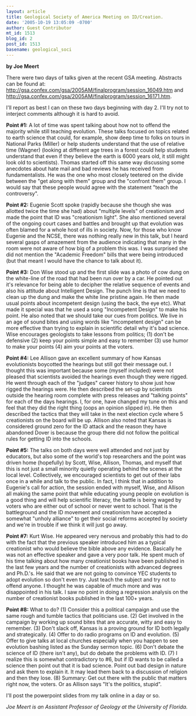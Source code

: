 ```yaml
---
layout: article
title: Geological Society of America Meeting on ID/Creation.
date: '2005-10-19 13:05:09 -0700'
author: Guest Contributor
mt_id: 1513
blog_id: 2
post_id: 1513
basename: geological_soci
---
```

**by Joe Meert**

There were two days of talks given at the recent GSA meeting.  Abstracts can be found at: http://gsa.confex.com/gsa/2005AM/finalprogram/session_16049.htm and http://gsa.confex.com/gsa/2005AM/finalprogram/session_16171.htm.

I'll report as best I can on these two days beginning with day 2.  I'll try not to interject comments although it is hard to avoid.

**Point #1:** A lot of time was spent talking about how not to offend the majority while still teaching evolution. These talks focused on topics related to earth science that could, for example, show deep time to folks on tours in National Parks (Miller) or help students understand that the use of relative time (Wagner) (looking at different age trees in a forest could help students understand that even if they believe the earth is 6000 years old, it still might look old to scientists). Thomas started off this same way discussing some anecdotes about hate mail and bad reviews he has received from fundamentalists. He was the one who most closely teetered on the divide between the "get along with them" group and the "confront them" group. I would say that these people would agree with the statement "teach the controversy".

**Point #2:** Eugenie Scott spoke (rapidly because she though she was allotted twice the time she had) about "multiple levels" of creationism and made the point that ID was "creationism light". She also mentioned several of the ongoing court cases and battles and brought up that evolution was often blamed for a whole host of ills in society. Now, for those who know Eugenie and the NCSE, there was nothing really new in this talk, but I heard several gasps of amazement from the audience indicating that many in the room were not aware of how big of a problem this was. I was surprised she did not mention the "Academic Freedom" bills that were being introduced (but that meant I would have the chance to talk about it).

**Point #3:** Don Wise stood up and the first slide was a photo of cow dung on the white-line of the road that had been run over by a car. He pointed out it's relevance for being able to decipher the relative sequence of events and also his attitude about Intelligent Design. The punch line is that we need to clean up the dung and make the white line pristine again. He then made usual points about incompetent design (using the back, the eye etc). What made it special was that he used a song "Incompetent Design" to make his point. He also noted that we should take our cues from politics. We live in an age of sound bites and using words like "incompetent design" can be more effective than trying to explain in scientific detail why it's bad science. Wise encourages geologists to take lessons from politics; (1) don't be defensive (2) keep your points simple and easy to remember (3) use humor to make your points (4) aim your points at the voters.

**Point #4:** Lee Allison gave an excellent summary of how Kansas evolutionists boycotted the hearings but still got their message out. I thought this was important because some (myself included) were not pleased that scientists avoided the hearings even though they were rigged. He went through each of the "judges" career history to show just how rigged the hearings were. He then described the set-up by scientists outside the hearing room complete with press releases and "talking points" for each of the days hearings. I, for one, have changed my tune on this and feel that they did the right thing (oops an opinion slipped in). He then described the tactics that they will take in the next election cycle where 5 creationists on the board will be up. Allison also noted that Kansas is considered ground zero for the ID attack and the reason they have abandoned Dover is because the group there did not follow the political rules for getting ID into the schools.

**Point #5:** The talks on both days were well attended and not just by educators, but also some of the world's top researchers and the point was driven home (hopefully) by Scott, Wise, Allison, Thomas, and myself that this is not just a small minority quietly operating behind the scenes at the local level. Collectively, we encouraged scientists to get out of their labs once in a while and talk to the public. In fact, I think that in addition to Eugenie's call for action, the session ended with myself, Wise, and Allison all making the same point that while educating young people on evolution is a good thing and will help scientific literacy, the battle is being waged by voters who are either out of school or never went to school. That is the battleground and the ID movement and creationism have accepted a somewhat "unholy alliance" to get their social reforms accepted by society and we're in trouble if we think it will just go away.

**Point #7:** Kurt Wise. He appeared very nervous and probably this had to do with the fact that the previous speaker introduced him as a typical creationist who would believe the bible above any evidence.  Basically he was not an effective speaker and gave a very poor talk. He spent much of his time talking about how many creationist books have been published in the last few years and the number of creationists with advanced degrees and Ph.D.'s. He said that we are not going to convince YEC students to adopt evolution so don't even try. Just teach the subject and try not to offend anyone. I thought he was capable of much more and was disappointed in his talk. I saw no point in doing a regression analysis on the number of creationist books published in the last 100+ years. 

**Point #8:** What to do? (1) Consider this a political campaign and use the same rough and tumble tactics that politicians use. (2) Get involved in the campaign by working up sound bites that are accurate, witty and easy to remember. (3) Don't slack off, Kansas is a proving ground for ID both legally and strategically. (4) Offer to do radio programs on ID and evolution. (5) Offer to give talks at local churches especially when you happen to see evolution bashing listed as the Sunday sermon topic. (6) Don't debate the science of ID (there isn't any), but do debate the problems with ID. (7) I realize this is somewhat contradictory to #6, but if ID wants to be called a science then point out that it is bad science. Point out bad design in nature and ask them to explain it. It may lead them back to a discussion of religion and then they lose. (8) Summary: Get out there with the public that matters right now, the voters. Or as Allison says "It's the politics, stupid".

I'll post the powerpoint slides from my talk online in a day or so.

_Joe Meert is an Assistant Professor of Geology at the University of Florida._
